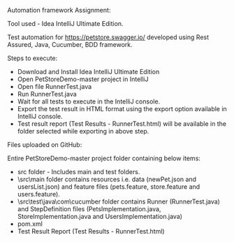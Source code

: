Automation framework Assignment:

Tool used - Idea IntelliJ Ultimate Edition.

Test automation for https://petstore.swagger.io/ developed using Rest Assured, Java, Cucumber, BDD framework. 

Steps to execute:

* Download and Install Idea IntelliJ Ultimate Edition
* Open PetStoreDemo-master project in IntelliJ 
* Open file RunnerTest.java
* Run RunnerTest.java 
* Wait for all tests to execute in the IntelliJ console.
* Export the test result in HTML format using the export option available in IntelliJ console. 
* Test result report (Test Results - RunnerTest.html) will be available in the folder selected while exporting in above step.

Files uploaded on GitHub:

Entire PetStoreDemo-master project folder containing below items:

- src folder  - Includes main and test folders.  
- \src\main folder contains resources i.e. data (newPet.json and usersList.json) and feature files (pets.feature, store.feature and users.feature).
- \src\test\java\com\cucumber folder contains Runner (RunnerTest.java) and StepDefinition files (PetsImplementation.java, StoreImplementation.java and UsersImplementation.java) 
- pom.xml
- Test Result Report (Test Results - RunnerTest.html)
 
